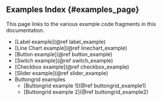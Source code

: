 ## Examples Index {#examples_page}

This page links to the various example code fragments in this documentation.

 - [Label example](@ref label_example)
 - [Line Chart example](@ref linechart_example)
 - [Button example](@ref button_example)
 - [Switch example](@ref switch_example)
 - [Checkbox example](@ref checkbox_example)
 - [Slider example](@ref slider_example)
 - Buttongrid examples
    - [Buttongrid example 1](@ref buttongrid_example1)
    - [Buttongrid example 2](@ref buttongrid_example2)

